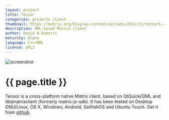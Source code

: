```yaml
---
layout: project
title: Tensor
categories: projects client
thumbnail: https://matrix.org/blog/wp-content/uploads/2015/11/tensor1-400x284.png
description: QML-based Matrix client
author: David A Roberts
maturity: Alpha
language: C++/QML
license: GPL3
---
```


![screenshot](https://matrix.org/blog/wp-content/uploads/2015/11/tensor1.png "{{ page.title }}")

# {{ page.title }}
Tensor is a cross-platform native Matrix client, based on QtQuick/QML and libqmatrixclient (formerly matrix-js-sdk). It has been tested on Desktop GNU/Linux, OS X, Windows, Android, SailfishOS and Ubuntu Touch. Get it from [github](https://github.com/davidar/tensor).
